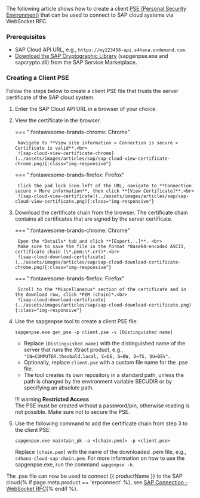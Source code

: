 
The following article shows how to create a client [PSE (Personal Security Environment)](https://help.sap.com/saphelp_nw73/helpdata/en/4c/61a6c6364012f3e10000000a15822b/frameset.htm) that can be used to connect to SAP cloud systems via WebSocket RFC.<br>

### Prerequisites

- SAP Cloud API URL, e.g., `https://my123456-api.s4hana.ondemand.com`. 
- [Download the SAP Cryptographic Library](https://help.sap.com/doc/saphelp_em900/9.0/en-US/48/a324e7ccfc062de10000000a42189d/frameset.htm) (sapgenpse.exe and sapcrypto.dll) from the SAP Service Marketplace.

### Creating a Client PSE

Follow the steps below to create a client PSE file that trusts the server certificate of the SAP cloud system. 

1. Enter the SAP Cloud API URL in a browser of your choice.
2. View the certificate in the browser.<br>

	=== ":fontawesome-brands-chrome: Chrome"

		Navigate to **View site information > Connection is secure > Certificate is valid**.<br>
		![sap-cloud-view-certificate-chrome](../assets/images/articles/sap/sap-cloud-view-certificate-chrome.png){:class="img-responsive"}

	=== ":fontawesome-brands-firefox: Firefox"

		Click the pad lock icon left of the URL, navigate to **Connection secure > More information**, then click **[View Certificate]**.<br>
		![sap-cloud-view-certificate](../assets/images/articles/sap/sap-cloud-view-certificate.png){:class="img-responsive"}

3. Download the certificate chain from the browser. The certificate chain contains all certificates that are signed by the server certificate.

	=== ":fontawesome-brands-chrome: Chrome"

		Open the *Details* tab and click **[Export...]**. <br>
		Make sure to save the file in the format *Base64-encoded ASCII, certificate chain (\*.pem;\*.crt)*.<br>
		![sap-cloud-download-certificate](../assets/images/articles/sap/sap-cloud-download-certificate-chrome.png){:class="img-responsive"}

	=== ":fontawesome-brands-firefox: Firefox"
	
		Scroll to the *Miscellaneous* section of the certificate and in the download row, click *PEM (chain)*.<br>
		![sap-cloud-download-certificate](../assets/images/articles/sap/sap-cloud-download-certificate.png){:class="img-responsive"}

4. Use the sapgenpse tool to create a client PSE file: 

	```
	sapgenpse.exe gen_pse -p client.pse -v [Distinguished name]
	```
	- Replace `[Distinguished name]` with the distinguished name of the server that runs the Xtract product, e.g., `"CN=COMPUTER.theobald.local, C=DE, S=BW, O=TS, OU=DEV"`.
	- Optionally, replace `client.pse` with a custom file name for the .pse file. 	
	- The tool creates its own repository in a standard path, unless the path is changed by the environment variable SECUDIR or by specifying an absolute path. 
	
	!!! warning
		**Restricted Access**<br>
		The PSE must be created without a password/pin, otherwise reading is not possible.
		Make sure not to secure the PSE. 
	
6. Use the following command to add the certificate chain from step 3 to the client PSE:

	```
	sapgenpse.exe maintain_pk -a <[chain.pem]> -p <client.pse>
	```
	Replace `[chain.pem]` with the name of the downloaded .pem file, e.g., `s4hana-cloud-sap-chain.pem`.
	For more information on how to use the sapgenpse.exe, run the command `sapgenpse -h`.
	
The .pse file can now be used to connect {{ productName }} to the SAP cloud{% if page.meta.product == 'erpconnect' %}, see [SAP Connection - WebSocket RFC](../documentation/sap-connection/log-on-to-sap.md){% endif %}.<br>

<!---
### Usage in Xtract Universal

- Because Xtract Universal is running as the local SYSTEM user, specify the absolute path to the PSE file, e.g.: C:\Users\<USER>\AppData\Local\sec\client.pse.
- Instead of using the default user field used for all other SAP systems, cloud systems require the usage of the Alias user field. Do not specify a user.
-->
